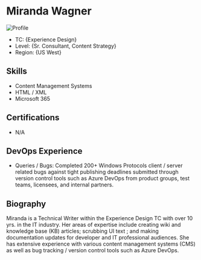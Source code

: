 # Miranda Wagner

![Profile](./images/profile.png)

* TC: {Experience Design}
* Level: {Sr. Consultant, Content Strategy}
* Region: {US West}

## Skills

* Content Management Systems 
* HTML / XML
* Microsoft 365

## Certifications

* N/A



## DevOps Experience

* Queries / Bugs: Completed 200+ Windows Protocols client / server related bugs against tight publishing deadlines submitted through version control tools such as Azure DevOps from product groups, test teams, licensees, and internal partners.



## Biography
Miranda is a Technical Writer within the Experience Design TC with over 10 yrs. in the IT industry. Her areas of expertise include creating wiki and knowledge base (KB) articles; scrubbing UI text ; and making documentation updates for developer and IT professional audiences. She has extensive experience with various content management systems (CMS) as well as bug tracking / version control tools such as Azure DevOps. 

